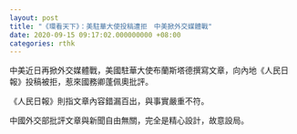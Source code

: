 ```yaml
---
layout: post
title: "《環看天下》：美駐華大使投稿遭拒　中美掀外交媒體戰"
date: 2020-09-15 09:17:02.000000000 +08:00
categories: rthk
---
```


中美近日再掀外交媒體戰，美國駐華大使布蘭斯塔德撰寫文章，向內地《人民日報》投稿被拒，惹來國務卿蓬佩奧批評。

《人民日報》則指文章內容錯漏百出，與事實嚴重不符。

中國外交部批評文章與新聞自由無關，完全是精心設計，故意設局。
